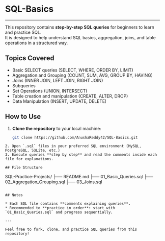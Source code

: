 # SQL-Basics

---

This repository contains **step-by-step SQL queries** for beginners to learn and practice SQL.  
It is designed to help understand SQL basics, aggregation, joins, and table operations in a structured way.

## Topics Covered

- Basic SELECT queries (SELECT, WHERE, ORDER BY, LIMIT)  
- Aggregation and Grouping (COUNT, SUM, AVG, GROUP BY, HAVING)  
- Joins (INNER JOIN, LEFT JOIN, RIGHT JOIN)  
- Subqueries  
- Set Operations (UNION, INTERSECT)  
- Table creation and manipulation (CREATE, ALTER, DROP)  
- Data Manipulation (INSERT, UPDATE, DELETE)

## How to Use

1. **Clone the repository** to your local machine:
   ```bash
   git clone https://github.com/AnushaReddy42/SQL-Basics.git
```
2. Open `.sql` files in your preferred SQL environment (MySQL, PostgreSQL, SQLite, etc.)
3. Execute queries **step by step** and read the comments inside each file for explanations.

## File Structure

```
SQL-Practice-Projects/
├── README.md
├── 01_Basic_Queries.sql
├── 02_Aggregation_Grouping.sql
├── 03_Joins.sql
```

## Notes

* Each SQL file contains **comments explaining queries**.
* Recommended to **practice in order**: start with `01_Basic_Queries.sql` and progress sequentially.

---

Feel free to fork, clone, and practice SQL queries from this repository!

